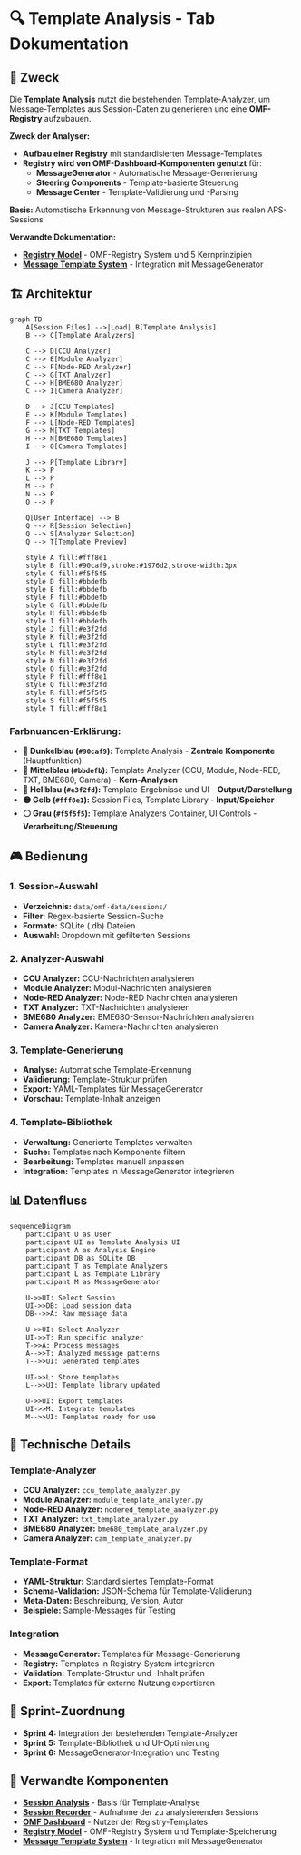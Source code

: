 # 🔍 Template Analysis - Tab Dokumentation

## 🎯 Zweck

Die **Template Analysis** nutzt die bestehenden Template-Analyzer, um Message-Templates aus Session-Daten zu generieren und eine **OMF-Registry** aufzubauen.

**Zweck der Analyser:**
- **Aufbau einer Registry** mit standardisierten Message-Templates
- **Registry wird von OMF-Dashboard-Komponenten genutzt** für:
  - **MessageGenerator** - Automatische Message-Generierung
  - **Steering Components** - Template-basierte Steuerung
  - **Message Center** - Template-Validierung und -Parsing

**Basis:** Automatische Erkennung von Message-Strukturen aus realen APS-Sessions

**Verwandte Dokumentation:**
- [**Registry Model**](../../../02-architecture/registry-model.md) - OMF-Registry System und 5 Kernprinzipien
- [**Message Template System**](../../../02-architecture/message-template-system.md) - Integration mit MessageGenerator

## 🏗️ Architektur

```mermaid
graph TD
    A[Session Files] -->|Load| B[Template Analysis]
    B --> C[Template Analyzers]
    
    C --> D[CCU Analyzer]
    C --> E[Module Analyzer]
    C --> F[Node-RED Analyzer]
    C --> G[TXT Analyzer]
    C --> H[BME680 Analyzer]
    C --> I[Camera Analyzer]
    
    D --> J[CCU Templates]
    E --> K[Module Templates]
    F --> L[Node-RED Templates]
    G --> M[TXT Templates]
    H --> N[BME680 Templates]
    I --> O[Camera Templates]
    
    J --> P[Template Library]
    K --> P
    L --> P
    M --> P
    N --> P
    O --> P
    
    Q[User Interface] --> B
    Q --> R[Session Selection]
    Q --> S[Analyzer Selection]
    Q --> T[Template Preview]
    
    style A fill:#fff8e1
    style B fill:#90caf9,stroke:#1976d2,stroke-width:3px
    style C fill:#f5f5f5
    style D fill:#bbdefb
    style E fill:#bbdefb
    style F fill:#bbdefb
    style G fill:#bbdefb
    style H fill:#bbdefb
    style I fill:#bbdefb
    style J fill:#e3f2fd
    style K fill:#e3f2fd
    style L fill:#e3f2fd
    style M fill:#e3f2fd
    style N fill:#e3f2fd
    style O fill:#e3f2fd
    style P fill:#fff8e1
    style Q fill:#e3f2fd
    style R fill:#f5f5f5
    style S fill:#f5f5f5
    style T fill:#fff8e1
```

### **Farbnuancen-Erklärung:**
- **🔵 Dunkelblau (`#90caf9`):** Template Analysis - **Zentrale Komponente** (Hauptfunktion)
- **🔵 Mittelblau (`#bbdefb`):** Template Analyzer (CCU, Module, Node-RED, TXT, BME680, Camera) - **Kern-Analysen**
- **🔵 Hellblau (`#e3f2fd`):** Template-Ergebnisse und UI - **Output/Darstellung**
- **🟡 Gelb (`#fff8e1`):** Session Files, Template Library - **Input/Speicher**
- **⚪ Grau (`#f5f5f5`):** Template Analyzers Container, UI Controls - **Verarbeitung/Steuerung**

## 🎮 Bedienung

### 1. **Session-Auswahl**
- **Verzeichnis:** `data/omf-data/sessions/`
- **Filter:** Regex-basierte Session-Suche
- **Formate:** SQLite (.db) Dateien
- **Auswahl:** Dropdown mit gefilterten Sessions

### 2. **Analyzer-Auswahl**
- **CCU Analyzer:** CCU-Nachrichten analysieren
- **Module Analyzer:** Modul-Nachrichten analysieren
- **Node-RED Analyzer:** Node-RED Nachrichten analysieren
- **TXT Analyzer:** TXT-Nachrichten analysieren
- **BME680 Analyzer:** BME680-Sensor-Nachrichten analysieren
- **Camera Analyzer:** Kamera-Nachrichten analysieren

### 3. **Template-Generierung**
- **Analyse:** Automatische Template-Erkennung
- **Validierung:** Template-Struktur prüfen
- **Export:** YAML-Templates für MessageGenerator
- **Vorschau:** Template-Inhalt anzeigen

### 4. **Template-Bibliothek**
- **Verwaltung:** Generierte Templates verwalten
- **Suche:** Templates nach Komponente filtern
- **Bearbeitung:** Templates manuell anpassen
- **Integration:** Templates in MessageGenerator integrieren

## 📊 Datenfluss

```mermaid
sequenceDiagram
    participant U as User
    participant UI as Template Analysis UI
    participant A as Analysis Engine
    participant DB as SQLite DB
    participant T as Template Analyzers
    participant L as Template Library
    participant M as MessageGenerator
    
    U->>UI: Select Session
    UI->>DB: Load session data
    DB-->>A: Raw message data
    
    U->>UI: Select Analyzer
    UI->>T: Run specific analyzer
    T->>A: Process messages
    A-->>T: Analyzed message patterns
    T-->>UI: Generated templates
    
    UI->>L: Store templates
    L-->>UI: Template library updated
    
    U->>UI: Export templates
    UI->>M: Integrate templates
    M-->>UI: Templates ready for use
```

## 🔧 Technische Details

### **Template-Analyzer**
- **CCU Analyzer:** `ccu_template_analyzer.py`
- **Module Analyzer:** `module_template_analyzer.py`
- **Node-RED Analyzer:** `nodered_template_analyzer.py`
- **TXT Analyzer:** `txt_template_analyzer.py`
- **BME680 Analyzer:** `bme680_template_analyzer.py`
- **Camera Analyzer:** `cam_template_analyzer.py`

### **Template-Format**
- **YAML-Struktur:** Standardisiertes Template-Format
- **Schema-Validation:** JSON-Schema für Template-Validierung
- **Meta-Daten:** Beschreibung, Version, Autor
- **Beispiele:** Sample-Messages für Testing

### **Integration**
- **MessageGenerator:** Templates für Message-Generierung
- **Registry:** Templates in Registry-System integrieren
- **Validation:** Template-Struktur und -Inhalt prüfen
- **Export:** Templates für externe Nutzung exportieren

## 🎯 Sprint-Zuordnung

- **Sprint 4:** Integration der bestehenden Template-Analyzer
- **Sprint 5:** Template-Bibliothek und UI-Optimierung
- **Sprint 6:** MessageGenerator-Integration und Testing

## 🔗 Verwandte Komponenten

- [**Session Analysis**](session-analysis.md) - Basis für Template-Analyse
- [**Session Recorder**](session-recorder.md) - Aufnahme der zu analysierenden Sessions
- [**OMF Dashboard**](../../development/dashboard-components.md) - Nutzer der Registry-Templates
- [**Registry Model**](../../../02-architecture/registry-model.md) - OMF-Registry System und Template-Speicherung
- [**Message Template System**](../../../02-architecture/message-template-system.md) - Integration mit MessageGenerator
